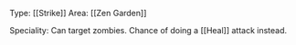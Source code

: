 Type: [[Strike]]
Area: [[Zen Garden]]

Speciality: Can target zombies. Chance of doing a [[Heal]] attack instead.